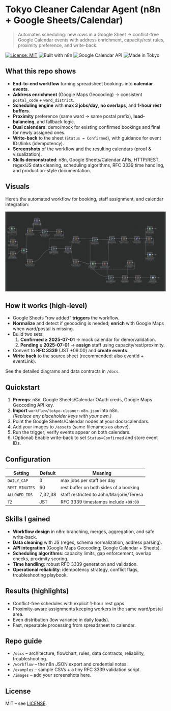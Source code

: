 # Tokyo Cleaner Calendar Agent (n8n + Google Sheets/Calendar)

> Automates scheduling: new rows in a Google Sheet → conflict-free Google Calendar events with address enrichment, capacity/rest rules, proximity preference, and write-back.

[![License: MIT](https://img.shields.io/badge/License-MIT-green.svg)](LICENSE)
![Built with n8n](https://img.shields.io/badge/built%20with-n8n-blue)
![Google Calendar API](https://img.shields.io/badge/API-Google%20Calendar-lightgrey)
![Made in Tokyo](https://img.shields.io/badge/Timezone-Asia%2FTokyo-important)

## What this repo shows
- **End-to-end workflow** turning spreadsheet bookings into **calendar events**.
- **Address enrichment** (Google Maps Geocoding) → consistent `postal_code` + `ward_district`.
- **Scheduling engine** with **max 3 jobs/day**, **no overlaps**, and **1-hour rest buffers**.
- **Proximity** preference (same ward → same postal prefix), **load-balancing**, and fallback logic.
- **Dual calendars**: demo/mock for existing confirmed bookings and final for newly assigned ones.
- **Write-back** to the sheet (`Status = Confirmed`), with guidance for event IDs/links (idempotency).
- **Screenshots** of the workflow and the resulting calendars (proof & visualization).
- **Skills demonstrated**: n8n, Google Sheets/Calendar APIs, HTTP/REST, regex/JS data cleaning,
  scheduling algorithms, RFC 3339 time handling, and production-style documentation.

## Visuals
Here’s the automated workflow for booking, staff assignment, and calendar integration:

![Workflow Diagram](images/workflow-overview.png)

## How it works (high-level)
- Google Sheets “row added” **triggers** the workflow.
- **Normalize** and detect if geocoding is needed; **enrich** with Google Maps when ward/postal is missing.
- Build two sets:
  1) **Confirmed ≥ 2025-07-01** → mock calendar for demo/validation.
  2) **Pending ≥ 2025-07-01** → **assign** staff using capacity/rest/proximity.
- Convert to **RFC 3339** (JST +09:00) and **create events**.
- **Write back** to the source sheet (recommended: also eventId + eventLink).

See the detailed diagrams and data contracts in `/docs`.

## Quickstart
1. **Prereqs**: n8n, Google Sheets/Calendar OAuth creds, Google Maps Geocoding API key.
2. **Import** `workflow/tokyo-cleaner-n8n.json` into n8n.  
   *(Replace any placeholder keys with your own.)*
3. Point the Google Sheets/Calendar nodes at your docs/calendars.
4. Add your images to `/assets` (same filenames as above).
5. Run the trigger; verify events appear on both calendars.
6. (Optional) Enable write-back to set `Status=Confirmed` and store event IDs.

## Configuration
| Setting           | Default | Meaning                                   |
|-------------------|---------|-------------------------------------------|
| `DAILY_CAP`       | 3       | max jobs per staff per day                |
| `REST_MINUTES`    | 60      | rest buffer on both sides of a booking    |
| `ALLOWED_IDS`     | 7,32,38 | staff restricted to John/Marjorie/Teresa  |
| `TZ`              | JST     | RFC 3339 timestamps include `+09:00`      |

## Skills I gained
- **Workflow design** in n8n: branching, merges, aggregation, and safe write-back.
- **Data cleaning** with JS (regex, schema normalization, address parsing).
- **API integration** (Google Maps Geocoding; Google Calendar + Sheets).
- **Scheduling algorithms**: capacity limits, gap enforcement, overlap checks, proximity scoring.
- **Time handling**: robust RFC 3339 generation and validation.
- **Operational reliability**: idempotency strategy, conflict flags, troubleshooting playbook.

## Results (highlights)
- Conflict-free schedules with explicit 1-hour rest gaps.
- Proximity-aware assignments keeping workers in the same ward/postal area.
- Even distribution (low variance in daily loads).
- Fast, repeatable processing from spreadsheet to calendar.

## Repo guide
- `/docs` – architecture, flowchart, rules, data contracts, reliability, troubleshooting.
- `/workflow` – the n8n JSON export and credential notes.
- `/examples` – sample CSVs + a tiny RFC 3339 validation script.
- `/images` – add your screenshots here.

## License
MIT – see [LICENSE](LICENSE).
